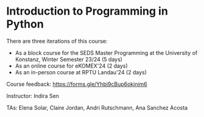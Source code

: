 # Introduction to Programming in Python

There are three iterations of this course:
- As a block course for the SEDS Master Programming at the University of Konstanz, Winter Semester 23/24 (5 days)
- As an online course for eKOMEX'24 (2 days)
- As an in-person course at RPTU Landau'24 (2 days)

Course feedback: https://forms.gle/Yhbi9cBup6okjnim6

Instructor: Indira Sen

TAs: Elena Solar, Claire Jordan, Andri Rutschmann, Ana Sanchez Acosta

